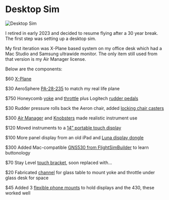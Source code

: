 # Desktop Sim

![Desktop Sim](/images/sim-1.jpg)

I retired in early 2023 and decided to resume flying after a 30 year break.  The first step was setting up a desktop sim. 

My first iteration was X-Plane based system on my office desk which had a Mac Studio and Samsung ultrawide monitor.  The only item still used from that version is my Air Manager license.

Below are the components:

$60 [X-Plane](https://www.x-plane.com/) 

$30 AeroSphere [PA-28-235](https://store.x-plane.org/Piper-PA-28-235-Charger-Cherokee-235_p_1605.html) to match my real life plane

$750 Honeycomb [yoke](https://flyhoneycomb.com/collections/bestseller/products/alpha-flight-controls) and [throttle](https://flyhoneycomb.com/collections/bestseller/products/bravo-throttle-quadrant) plus Logitech [rudder pedals](https://www.logitechg.com/en-us/products/flight/flight-simulator-rudder-pedals.945-000024.html?srsltid=AfmBOooHDpL-GH7bPnQ0DCOAovqnh8QbCfwsQmiMU0vFKsC-KQ2lKe2n)

$30 Rudder pressure rolls back the Aeron chair, added [locking chair casters](https://www.amazon.com/gp/product/B0BKLSQVJ4/)

$300 [Air Manager](https://www.siminnovations.com/air-manager/) and [Knobsters](https://www.siminnovations.com/shop/knobster/) made realistic instrument use

$120 Moved instruments to a [14” portable touch display](https://www.amazon.com/gp/product/B0C4TCHK1S/r)

$100 More panel display from an old iPad and [Luna display dongle](https://shop.astropad.com/collections/luna-display-mac-and-pc?) 

$300 Added Mac-compatible [GNS530 from FlightSimBuilder](https://flightsimbuilder.com/products/gns-530-fs2020-campatabl) to learn buttonology

$70 Stay Level [touch bracket](https://staylevelavionix.com/shop/touch-bracket), soon replaced with…

$20 Fabricated [channel](https://www.dkhardware.com/satin-anodized-1-2-aluminum-u-channel-dv750a-ccp24-24-stock-length-product-3696857.html) for glass table to mount yoke and throttle under glass desk for space

$45 Added 3 [flexible phone mounts](https://www.amazon.com/gp/product/B07726TH68/) to hold displays and the 430, these worked well
